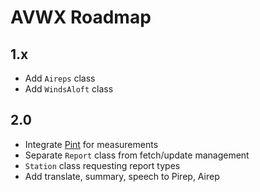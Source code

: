 # AVWX Roadmap

## 1.x

- Add `Aireps` class
- Add `WindsAloft` class

## 2.0

- Integrate [Pint](https://pint.readthedocs.io/en/stable/) for measurements
- Separate `Report` class from fetch/update management
- `Station` class requesting report types
- Add translate, summary, speech to Pirep, Airep
